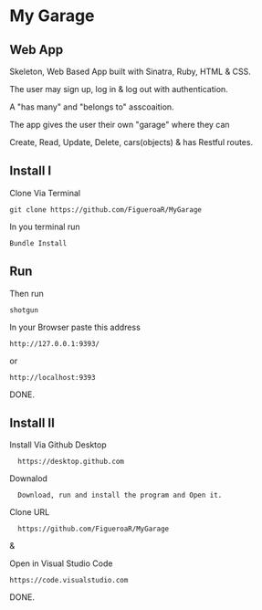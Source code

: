 
# My Garage

## Web App

Skeleton, Web Based App built with Sinatra, Ruby, HTML & CSS.

The user may sign up, log in & log out with authentication.

A "has many" and "belongs to" asscoaition.

The app gives the user their own "garage" where they can 

Create, Read, Update, Delete, cars(objects)
&
has Restful routes.

## Install I

Clone Via Terminal
```clone
git clone https://github.com/FigueroaR/MyGarage
``` 

In you terminal run
```bundle
Bundle Install
````
## Run

Then run 
```run
shotgun
```

In your Browser paste this address
```
http://127.0.0.1:9393/
```
or
```
http://localhost:9393
```

DONE.

## Install II 

Install Via Github Desktop
```link
  https://desktop.github.com
```

Downalod
```
  Download, run and install the program and Open it.
```

Clone URL
```
  https://github.com/FigueroaR/MyGarage
```

&

Open in Visual Studio Code

```
https://code.visualstudio.com
```

DONE.